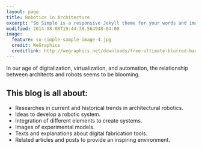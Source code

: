 ```yaml
---
layout: page
title: Robotics in Architecture
excerpt: "So Simple is a responsive Jekyll theme for your words and images."
modified: 2014-08-08T19:44:38.564948-04:00
image:
  feature: so-simple-sample-image-4.jpg
  credit: WeGraphics
  creditlink: http://wegraphics.net/downloads/free-ultimate-blurred-background-pack/
---
```


In our age of digitalization, virtualization, and automation, the relationship between architects and robots seems to be blooming.

## This blog is all about:

* Researches in current and historical trends in architectural robotics.
* Ideas to develop a robotic system.
* Integration of different elements to create systems.
* Images of experimental models.
* Texts and explanations about digital fabrication tools.
* Related articles and posts to provide an inspiring environment.
